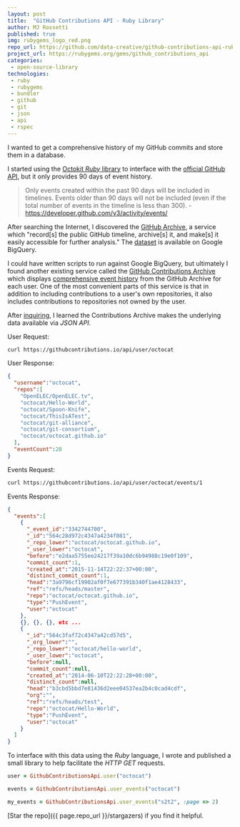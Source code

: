```yaml
---
layout: post
title:  "GitHub Contributions API - Ruby Library"
author: MJ Rossetti
published: true
img: rubygems_logo_red.png
repo_url: https://github.com/data-creative/github-contributions-api-ruby
project_url: https://rubygems.org/gems/github_contributions_api
categories:
 - open-source-library
technologies:
 - ruby
 - rubygems
 - bundler
 - github
 - git
 - json
 - api
 - rspec
---
```


I wanted to get a comprehensive history of my GitHub commits and store them in a database.

I started using the [Octokit *Ruby* library](https://github.com/octokit/octokit.rb)
  to interface with the [official GitHub API](https://developer.github.com/v3/),
  but it only provides 90 days of event history.

> Only events created within the past 90 days will be included in timelines. Events older than 90 days will not be included (even if the total number of events in the timeline is less than 300). - https://developer.github.com/v3/activity/events/

After searching the Internet, I discovered the [GitHub Archive](https://www.githubarchive.org/), a service which "record[s] the public GitHub timeline, archive[s] it, and make[s] it easily accessible for further analysis."
  The [dataset](https://bigquery.cloud.google.com/table/githubarchive:day.events_20150101?pli=1) is available on Google BigQuery.

I could have written scripts to run against Google BigQuery, but ultimately I found another existing service called the [GitHub Contributions Archive](https://githubcontributions.io/) which displays [comprehensive event history](https://githubcontributions.io/user/s2t2/events/1) from the GitHub Archive for each user.
 One of the most convenient parts of this service is that in addition to including contributions to a user's own repositories, it also includes contributions to repositories not owned by the user.

After [inquiring](https://github.com/tenex/github-contributions/issues/80#issue-141110175), I learned the Contributions Archive makes the underlying data available via *JSON API*.

User Request:

```` sh
curl https://githubcontributions.io/api/user/octocat
````

User Response:

```json
{
  "username":"octocat",
  "repos":[
    "OpenELEC/OpenELEC.tv",
    "octocat/Hello-World",
    "octocat/Spoon-Knife",
    "octocat/ThisIsATest",
    "octocat/git-alliance",
    "octocat/git-consortium",
    "octocat/octocat.github.io"
  ],
  "eventCount":28
}
```

Events Request:

```` sh
curl https://githubcontributions.io/api/user/octocat/events/1
````

Events Response:

```` json
{
  "events":[
    {
      "_event_id":"3342744700",
      "_id":"564c28d972c4347a4234f081",
      "_repo_lower":"octocat/octocat.github.io",
      "_user_lower":"octocat",
      "before":"e2daa5755ee24217f39a10dc6b94988c19e0f109",
      "commit_count":1,
      "created_at":"2015-11-14T22:22:37+00:00",
      "distinct_commit_count":1,
      "head":"3a9796cf19902af0f7e677391b340f1ae4128433",
      "ref":"refs/heads/master",
      "repo":"octocat/octocat.github.io",
      "type":"PushEvent",
      "user":"octocat"
    },
    {}, {}, {}, etc ...
    {
      "_id":"564c3faf72c4347a42cd57d5",
      "_org_lower":"",
      "_repo_lower":"octocat/hello-world",
      "_user_lower":"octocat",
      "before":null,
      "commit_count":null,
      "created_at":"2014-06-10T22:22:28+00:00",
      "distinct_count":null,
      "head":"b3cbd5bbd7e81436d2eee04537ea2b4c0cad4cdf",
      "org":"",
      "ref":"refs/heads/test",
      "repo":"octocat/Hello-World",
      "type":"PushEvent",
      "user":"octocat"
    }
  ]
}
````

To interface with this data using the *Ruby* language, I wrote and published a small library to help facilitate the *HTTP GET* requests.

```` rb
user = GithubContributionsApi.user("octocat")

events = GithubContributionsApi.user_events("octocat")

my_events = GithubContributionsApi.user_events("s2t2", :page => 2)
````

[Star the repo]({{ page.repo_url }}/stargazers) if you find it helpful.
